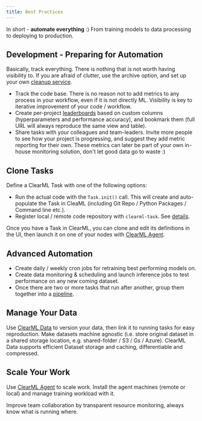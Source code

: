 ```yaml
---
title: Best Practices
---
```


In short - **automate everything** :)
From training models to data processing to deploying to production.

## Development - Preparing for Automation
Basically, track everything. There is nothing that is not worth having visibility to.
If you are afraid of clutter, use the archive option, and set up your own [cleanup service](../guides/services/cleanup_service.md).

- Track the code base. There is no reason not to add metrics to any process in your workflow, even if it is not directly ML. Visibility is key to iterative improvement of your code / workflow.
- Create per-project [leaderboards](../guides/ui/building_leader_board.md) based on custom columns 
  (hyperparameters and performance accuracy), and bookmark them (full URL will always reproduce the same view and table).
- Share tasks with your colleagues and team-leaders. 
  Invite more people to see how your project is progressing, and suggest they add metric reporting for their own.
  These metrics can later be part of your own in-house monitoring solution, don't let good data go to waste :)

## Clone Tasks
Define a ClearML Task with one of the following options:
- Run the actual code with the `Task.init()` call. This will create and auto-populate the Task in CleaML (including Git Repo / Python Packages / Command line etc.).
- Register local / remote code repository with `clearml-task`. See [details](../apps/clearml_task.md).

Once you have a Task in ClearML, you can clone and edit its definitions in the UI, then launch it on one of your nodes with [ClearML Agent](../clearml_agent.md).

## Advanced Automation
- Create daily / weekly cron jobs for retraining best performing models on.
- Create data monitoring & scheduling and launch inference jobs to test performance on any new coming dataset.
- Once there are two or more tasks that run after another, group them together into a [pipeline](../pipelines/pipelines.md).

## Manage Your Data
Use [ClearML Data](../clearml_data/clearml_data.md) to version your data, then link it to running tasks for easy reproduction.
Make datasets machine agnostic (i.e. store original dataset in a shared storage location, e.g. shared-folder / S3 / Gs / Azure).
ClearML Data supports efficient Dataset storage and caching, differentiable and compressed.

## Scale Your Work
Use [ClearML Agent](../clearml_agent.md) to scale work. Install the agent machines (remote or local) and manage
training workload with it. 

Improve team collaboration by transparent resource monitoring, always know what is running where.
